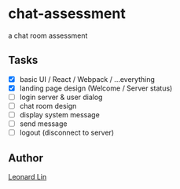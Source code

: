 # chat-assessment
a chat room assessment

## Tasks

* [X] basic UI / React / Webpack / ...everything
* [X] landing page design (Welcome / Server status)
* [ ] login server & user dialog
* [ ] chat room design
* [ ] display system message
* [ ] send message
* [ ] logout (disconnect to server)

## Author

[Leonard Lin](https://github.com/gwokae)
